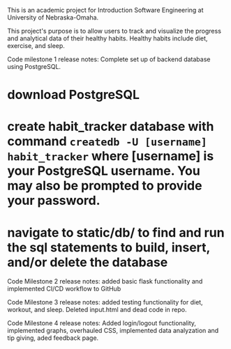 This is an academic project for Introduction Software Engineering at University of Nebraska-Omaha.

This project's purpose is to allow users to track and visualize the progress and analytical data of their healthy habits. Healthy habits include diet, exercise, and sleep.

Code milestone 1 release notes: Complete set up of backend database using PostgreSQL.

# download PostgreSQL

# create habit_tracker database with command `createdb -U [username] habit_tracker` where [username] is your PostgreSQL username. You may also be prompted to provide your password.

# navigate to static/db/ to find and run the sql statements to build, insert, and/or delete the database

Code Milestone 2 release notes: added basic flask functionality and implemented CI/CD workflow to GitHub

Code Milestone 3 release notes: added testing functionality for diet, workout, and sleep. Deleted input.html and dead code in repo.

Code Milestone 4 release notes: Added login/logout functionality, implemented graphs, overhauled CSS, implemented data analyzation and tip giving, aded feedback page.

